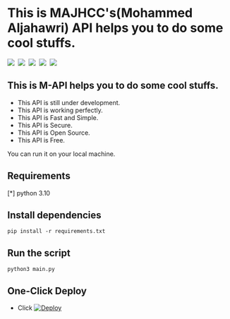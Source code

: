 
# This is MAJHCC's(Mohammed Aljahawri) API helps you to do some cool stuffs.
<img src="https://github.com/majhcc/M-API/workflows/Testing/badge.svg">&nbsp;
<img src="https://img.shields.io/github/issues/majhcc/m-api">&nbsp;
<img src="https://img.shields.io/github/last-commit/majhcc/m-api">&nbsp;
<img src="https://tokei.rs/b1/github/majhcc/m-api">&nbsp;
<img src="https://img.shields.io/github/license/majhcc/m-api">&nbsp;
## This is M-API helps you to do some cool stuffs.

- This API is still under development.<br>
- This API is working perfectly.<br>
- This API is Fast and Simple.<br>
- This API is Secure.<br>
- This API is Open Source.<br>
- This API is Free.<br>

You can run it on your local machine.

## Requirements

[*] python 3.10

## Install dependencies

```pip install -r requirements.txt```
## Run the script
```python3 main.py```

## One-Click Deploy
- Click  [![Deploy](https://www.herokucdn.com/deploy/button.svg)](https://heroku.com/deploy?template=https://github.com/bugbounted/M-API/tree/main)






